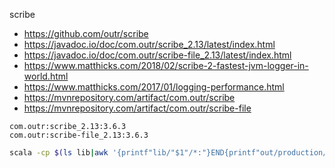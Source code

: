 
scribe
* https://github.com/outr/scribe
* https://javadoc.io/doc/com.outr/scribe_2.13/latest/index.html
* https://javadoc.io/doc/com.outr/scribe-file_2.13/latest/index.html
* https://www.matthicks.com/2018/02/scribe-2-fastest-jvm-logger-in-world.html
* https://www.matthicks.com/2017/01/logging-performance.html
* https://mvnrepository.com/artifact/com.outr/scribe
* https://mvnrepository.com/artifact/com.outr/scribe-file
```text
com.outr:scribe_2.13:3.6.3
com.outr:scribe-file_2.13:3.6.3
```
```bash
scala -cp $(ls lib|awk '{printf"lib/"$1"/*:"}END{printf"out/production/scribe"}') ScribeApp
```
